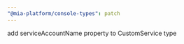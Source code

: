 ```yaml
---
"@mia-platform/console-types": patch
---
```


add serviceAccountName property to CustomService type

